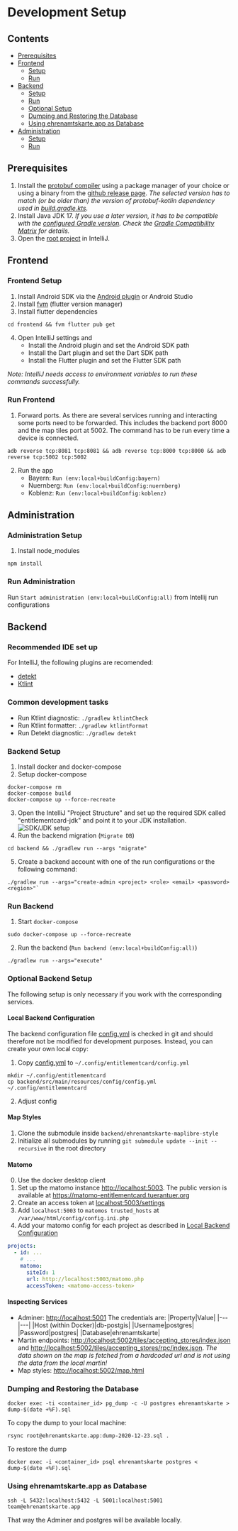 # Development Setup

## Contents

- [Prerequisites](#prerequisites)
- [Frontend](#frontend)
   - [Setup](#frontend-setup)
   - [Run](#run-frontend)
- [Backend](#backend)
  - [Setup](#backend-setup)
  - [Run](#run-backend)
  - [Optional Setup](#optional-backend-setup)
  - [Dumping and Restoring the Database](#dumping-and-restoring-the-database)
  - [Using ehrenamtskarte.app as Database](#using-ehrenamtskarteapp-as-database)
- [Administration](#administration)
   - [Setup](#administration-setup)
   - [Run](#run-administration)

## Prerequisites

1. Install the [protobuf compiler](https://github.com/protocolbuffers/protobuf) using a package manager of your choice
  or using a binary from the [github release page](https://github.com/protocolbuffers/protobuf/releases). 
  *The selected version has to match (or be older than) the version of protobuf-kotlin dependency used in [build.gradle.kts](../backend/build.gradle.kts).*
2. Install Java JDK 17.
   *If you use a later version, it has to be compatible with the [configured Gradle version](../frontend/android/gradle/wrapper/gradle-wrapper.properties).
   Check the [Gradle Compatibility Matrix](https://docs.gradle.org/current/userguide/compatibility.html#java) for details.*
3. Open the [root project](..) in IntelliJ.

## Frontend

### Frontend Setup

1. Install Android SDK via the [Android plugin](https://www.jetbrains.com/help/idea/create-your-first-android-application.html#754fd) or Android Studio
2. Install [fvm](https://fvm.app/documentation/getting-started/installation) (flutter version manager)
3. Install flutter dependencies
``` shell
cd frontend && fvm flutter pub get
```
4. Open IntelliJ settings and
   - Install the Android plugin and set the Android SDK path
   - Install the Dart plugin and set the Dart SDK path
   - Install the Flutter plugin and set the Flutter SDK path

*Note: IntelliJ needs access to environment variables to run these commands successfully.*

### Run Frontend

1. Forward ports. As there are several services running and interacting some ports need to be forwarded.
This includes the backend port 8000 and the map tiles port at 5002.
The command has to be run every time a device is connected.

```shell
adb reverse tcp:8081 tcp:8081 && adb reverse tcp:8000 tcp:8000 && adb reverse tcp:5002 tcp:5002
```

2. Run the app 
   - Bayern: `Run (env:local+buildConfig:bayern)`
   - Nuernberg: `Run (env:local+buildConfig:nuernberg)`
   - Koblenz: `Run (env:local+buildConfig:koblenz)`

## Administration

### Administration Setup

1. Install node_modules
```shell
npm install
```

### Run Administration

Run `Start administration (env:local+buildConfig:all)` from Intellij run configurations


## Backend

### Recommended IDE set up

For IntelliJ, the following plugins are recomended:

- [detekt](https://plugins.jetbrains.com/plugin/10761-detekt)
- [Ktlint](https://plugins.jetbrains.com/plugin/15057-ktlint)

### Common development tasks

- Run Ktlint diagnostic: `./gradlew ktlintCheck`
- Run Ktlint formatter: `./gradlew ktlintFormat`
- Run Detekt diagnostic: `./gradlew detekt`

### Backend Setup

1. Install docker and docker-compose
2. Setup docker-compose
```shell
docker-compose rm
docker-compose build
docker-compose up --force-recreate
```
3. Open the IntelliJ "Project Structure" and set up the required SDK called "entitlementcard-jdk" and point it to your JDK installation.
   ![SDK/JDK setup](./img/intellij-sdk-setup.png)
4. Run the backend migration (`Migrate DB`)
```shell
cd backend && ./gradlew run --args "migrate"
```
5. Create a backend account with one of the run configurations or the following command:
```shell
./gradlew run --args="create-admin <project> <role> <email> <password> <region>"`
```

### Run Backend

1. Start `docker-compose`
```shell
sudo docker-compose up --force-recreate
```
2. Run the backend (`Run backend (env:local+buildConfig:all)`)
```shell
./gradlew run --args="execute"
```

### Optional Backend Setup

The following setup is only necessary if you work with the corresponding services.

#### Local Backend Configuration

The backend configuration file [config.yml](../backend/src/main/resources/config/config.yml) is checked in git and should therefore not be modified for development purposes.
Instead, you can create your own local copy:

1. Copy [config.yml](../backend/src/main/resources/config/config.yml) to `~/.config/entitlementcard/config.yml`
```shell
mkdir ~/.config/entitlementcard
cp backend/src/main/resources/config/config.yml ~/.config/entitlementcard
```
2. Adjust config

#### Map Styles

1. Clone the submodule inside `backend/ehrenamtskarte-maplibre-style`
2. Initialize all submodules by running `git submodule update --init --recursive` in the root directory 

#### Matomo

0. Use the docker desktop client
1. Set up the matomo instance [http://localhost:5003](http://localhost:5003).
 The public version is available at https://matomo-entitlementcard.tuerantuer.org
1. Create an access token at [localhost:5003/settings](http://localhost:5003/settings)
2. Add `localhost:5003` to `matomos trusted_hosts` at `/var/www/html/config/config.ini.php`
3. Add your matomo config for each project as described in [Local Backend Configuration](#local-backend-configuration)
```yaml
projects:
  - id: ...
    # ...
    matomo:
      siteId: 1
      url: http://localhost:5003/matomo.php
      accessToken: <matomo-access-token>
```

#### Inspecting Services

- Adminer: [http://localhost:5001](http://127.0.0.1:5001/?pgsql=db-postgis&username=postgres&db=ehrenamtskarte)
   The credentials are:
   |Property|Value|
   |---|---|
   |Host (within Docker)|db-postgis|
   |Username|postgres|
   |Password|postgres|
   |Database|ehrenamtskarte|
- Martin endpoints: [http://localhost:5002/tiles/accepting_stores/index.json](http://localhost:5002/tiles/accepting_stores/index.json) and [http://localhost:5002/tiles/accepting_stores/rpc/index.json](http://localhost:5002/tiles/accepting_stores/rpc/index.json). *The data shown on the map is fetched from a hardcoded url and is not using the data from the local martin!*
- Map styles: [http://localhost:5002/map.html](http://localhost:5002)

### Dumping and Restoring the Database

```shell
docker exec -ti <container_id> pg_dump -c -U postgres ehrenamtskarte > dump-$(date +%F).sql
```

To copy the dump to your local machine:

```shell
rsync root@ehrenamtskarte.app:dump-2020-12-23.sql .
```

To restore the dump
```shell
docker exec -i <container_id> psql ehrenamtskarte postgres < dump-$(date +%F).sql
```

### Using ehrenamtskarte.app as Database

```shell
ssh -L 5432:localhost:5432 -L 5001:localhost:5001 team@ehrenamtskarte.app
```

That way the Adminer and postgres will be available locally.
